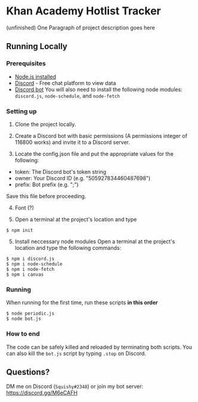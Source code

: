 # Khan Academy Hotlist Tracker

(unfinished)
One Paragraph of project description goes here

## Running Locally

### Prerequisites

* [Node.js installed](https://nodejs.org/en/)
* [Discord](https://discordapp.com/) - Free chat platform to view data
* [Discord bot](https://discordapp.com/developers/applications/)
You will also need to install the following node modules: `discord.js`, `node-schedule`, and `node-fetch`

### Setting up

1. Clone the project locally. 

2. Create a Discord bot with basic permissions (A permissions integer of 116800 works) and invite it to a Discord server.

3. Locate the config.json file and put the appropriate values for the following:
- token: The Discord bot's token string
- owner: Your Discord ID (e.g. "505927834460487698")
- prefix: Bot prefix (e.g. ";")

Save this file before proceeding.

4. Font (?)

4. Open a terminal at the project's location and type
```
$ npm init
```

5. Install neccessary node modules
Open a terminal at the project's location and type the following commands:
```
$ npm i discord.js
$ npm i node-schedule
$ npm i node-fetch
$ npm i canvas
```


### Running

When running for the first time, run these scripts **in this order**
```
$ node periodic.js
$ node bot.js
```

### How to end

The code can be safely killed and reloaded by terminating both scripts. You can also kill the `bot.js` script by typing `.stop` on Discord.

## Questions?

DM me on Discord (`Squishy#2348`) or join my bot server: https://discord.gg/M6eCAFH 